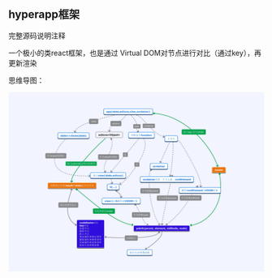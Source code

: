 ## hyperapp框架

完整源码说明注释

一个极小的类react框架，也是通过 Virtual DOM对节点进行对比（通过key），再更新渲染

思维导图：

![](./img/hyperapp导图.jpg)